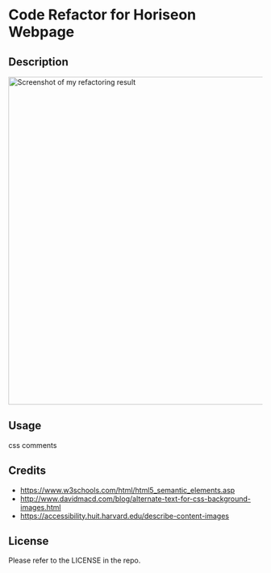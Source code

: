 # Code Refactor for Horiseon Webpage

## Description


<img src="./assets/images/screencapture.png" width="650" alt="Screenshot of my refactoring result">


## Usage
css comments


## Credits
- https://www.w3schools.com/html/html5_semantic_elements.asp
- http://www.davidmacd.com/blog/alternate-text-for-css-background-images.html
- https://accessibility.huit.harvard.edu/describe-content-images

## License
Please refer to the LICENSE in the repo.



